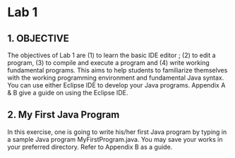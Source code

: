# Lab 1

## 1. OBJECTIVE
The objectives of Lab 1 are (1) to learn the basic IDE editor ; (2) to edit a program, (3) to compile
and execute a program and (4) write working fundamental programs. This aims to help students to
familiarize themselves with the working programming environment and fundamental Java syntax.
You can use either Eclipse IDE to develop your Java programs.
Appendix A & B give a guide on using the Eclipse IDE.

## 2. My First Java Program
In this exercise, one is going to write his/her first Java program by typing in a sample Java program
MyFirstProgram.java. You may save your works in your preferred directory. Refer to Appendix B as a
guide.